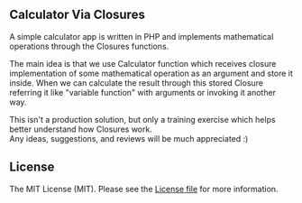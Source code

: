 ## Calculator Via Closures

A simple calculator app is written in PHP and implements mathematical operations through the Closures functions.

The main idea is that we use Calculator function which receives closure implementation of some mathematical operation as
an argument and store it inside. When we can calculate the result through this stored Closure referring it like
"variable function" with arguments or invoking it another way.


This isn't a production solution, but only a training exercise which helps better understand how Closures work.  
Any ideas, suggestions, and reviews will be much appreciated :)


## License

The MIT License (MIT). Please see the [License file](LICENSE.md) for more information.
